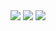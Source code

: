 

<img src="http://www.forkosh.com/mathtex.cgi?    %20\Large%20x=\frac{-b\pm\sqrt{b^2-4ac}}{2a}">



<img src="http://www.ituring.com.cn/">


<img src="http://chart.googleapis.com/chart?cht=tx&chl=\Large%20x=\frac{-b\pm\sqrt{b^2-4ac}}{2a}" style="border:none;">


